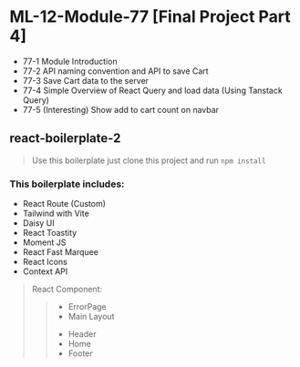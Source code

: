 # ML-12-Module-77 [Final Project Part 4]

* 77-1 Module Introduction
* 77-2 API naming convention and API to save Cart
* 77-3 Save Cart data to the server
* 77-4 Simple Overview of React Query and load data (Using Tanstack Query)
* 77-5 (Interesting) Show add to cart count on navbar 


## react-boilerplate-2

> Use this boilerplate just clone this project and run `npm install`

### This boilerplate includes:

* React Route (Custom)
* Tailwind with Vite
* Daisy UI
* React Toastity
* Moment JS
* React Fast Marquee
* React Icons
* Context API

> React Component:
>> - ErrorPage
>> - Main Layout
>> + Header
>> + Home
>> + Footer
